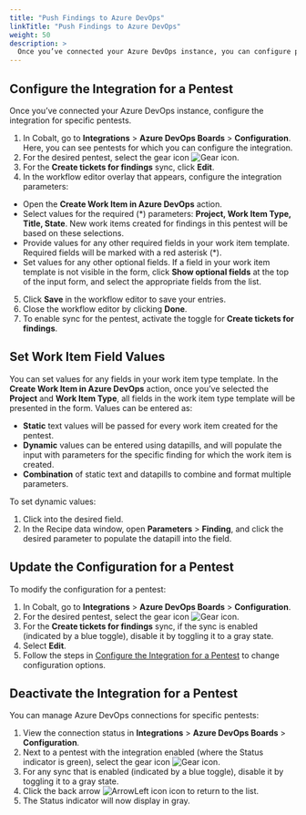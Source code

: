 ```yaml
---
title: "Push Findings to Azure DevOps"
linkTitle: "Push Findings to Azure DevOps"
weight: 50
description: >
  Once you’ve connected your Azure DevOps instance, you can configure pentests to push findings to an ADO Team Project.
---
```


## Configure the Integration for a Pentest

Once you’ve connected your Azure DevOps instance, configure the integration for specific pentests.

1. In Cobalt, go to **Integrations** > **Azure DevOps Boards** > **Configuration**. Here, you can see pentests for which you can configure the integration.
2. For the desired pentest, select the gear icon ![Gear icon](/icons/Gear.png "Gear icon").
3. For the **Create tickets for findings** sync, click **Edit**.
4. In the workflow editor overlay that appears, configure the integration parameters:
- Open the **Create Work Item in Azure DevOps** action.
- Select values for the required (*) parameters: **Project, Work Item Type, Title, State**. New work items created for findings in this pentest will be based on these selections.
- Provide values for any other required fields in your work item template. Required fields will be marked with a red asterisk (*).
- Set values for any other optional fields. If a field in your work item template is not visible in the form, click **Show optional fields** at the top of the input form, and select the appropriate fields from the list.
5. Click **Save** in the workflow editor to save your entries.
6. Close the workflow editor by clicking **Done**.
7. To enable sync for the pentest, activate the toggle for **Create tickets for findings**.

## Set Work Item Field Values

You can set values for any fields in your work item type template. In the **Create Work Item in Azure DevOps** action, once you’ve selected the **Project** and **Work Item Type**, all fields in the work item type template will be presented in the form. Values can be entered as:
- **Static** text values will be passed for every work item created for the pentest.
- **Dynamic** values can be entered using datapills, and will populate the input with parameters for the specific finding for which the work item is created.  
- **Combination** of static text and datapills to combine and format multiple parameters.

To set dynamic values:
1. Click into the desired field.
2. In the Recipe data window, open **Parameters** > **Finding**, and click the desired parameter to populate the datapill into the field.

## Update the Configuration for a Pentest

To modify the configuration for a pentest: 

1. In Cobalt, go to **Integrations** > **Azure DevOps Boards** > **Configuration**. 
2. For the desired pentest, select the gear icon ![Gear icon](/icons/Gear.png "Gear icon").
3. For the **Create tickets for findings** sync, if the sync is enabled (indicated by a blue toggle), disable it by toggling it to a gray state.
4. Select **Edit**.
5. Follow the steps in [Configure the Integration for a Pentest](/integrations/azure-devops/push-findings/#configure-the-integration-for-a-pentest) to change configuration options.

## Deactivate the Integration for a Pentest

You can manage Azure DevOps connections for specific pentests:
1. View the connection status in **Integrations** > **Azure DevOps Boards** > **Configuration**. 
2. Next to a pentest with the integration enabled (where the Status indicator is green), select the gear icon ![Gear icon](/icons/Gear.png "Gear icon").
3. For any sync that is enabled (indicated by a blue toggle), disable it by toggling it to a gray state.
4. Click the back arrow ![ArrowLeft icon](/icons/ArrowLeft.png "ArrowLeft icon") icon to return to the list.
5. The Status indicator will now display in gray.
